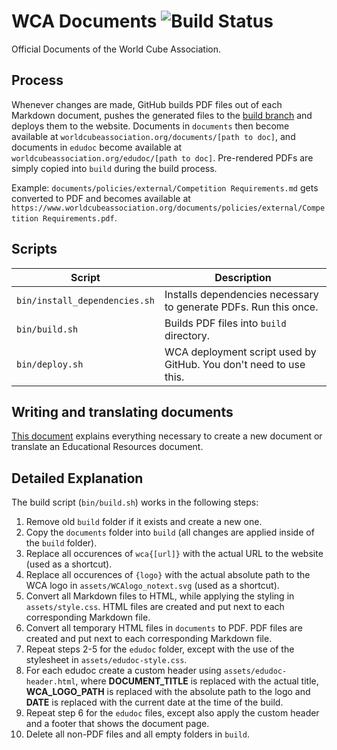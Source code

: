 # WCA Documents ![Build Status](https://github.com/thewca/wca-documents/actions/workflows/deploy.yml/badge.svg)

Official Documents of the World Cube Association.

## Process

Whenever changes are made, GitHub builds PDF files out of each Markdown document, pushes the generated files to the [build branch](https://github.com/thewca/wca-documents/tree/build) and deploys them to the website. Documents in `documents` then become available at `worldcubeassociation.org/documents/[path to doc]`, and documents in `edudoc` become available at `worldcubeassociation.org/edudoc/[path to doc]`. Pre-rendered PDFs are simply copied into `build` during the build process.

Example: `documents/policies/external/Competition Requirements.md` gets converted to PDF and becomes available at `https://www.worldcubeassociation.org/documents/policies/external/Competition Requirements.pdf`.

## Scripts

| Script | Description |
| ------ | ----------- |
| `bin/install_dependencies.sh` | Installs dependencies necessary to generate PDFs. Run this once. |
| `bin/build.sh` | Builds PDF files into `build` directory. |
| `bin/deploy.sh` | WCA deployment script used by GitHub. You don't need to use this. |

## Writing and translating documents

[This document](https://github.com/thewca/wca-documents/blob/master/documents-guide.md) explains everything necessary to create a new document or translate an Educational Resources document.

## Detailed Explanation

The build script (`bin/build.sh`) works in the following steps:

1. Remove old `build` folder if it exists and create a new one.
2. Copy the `documents` folder into `build` (all changes are applied inside of the `build` folder).
3. Replace all occurences of `wca{[url]}` with the actual URL to the website (used as a shortcut).
4. Replace all occurences of `{logo}` with the actual absolute path to the WCA logo in `assets/WCAlogo_notext.svg` (used as a shortcut).
5. Convert all Markdown files to HTML, while applying the styling in `assets/style.css`. HTML files are created and put next to each corresponding Markdown file.
6. Convert all temporary HTML files in `documents` to PDF. PDF files are created and put next to each corresponding Markdown file.
7. Repeat steps 2-5 for the `edudoc` folder, except with the use of the stylesheet in `assets/edudoc-style.css`.
8. For each edudoc create a custom header using `assets/edudoc-header.html`, where **DOCUMENT_TITLE** is replaced with the actual title, **WCA_LOGO_PATH** is replaced with the absolute path to the logo and **DATE** is replaced with the current date at the time of the build.
9. Repeat step 6 for the `edudoc` files, except also apply the custom header and a footer that shows the document page.
10. Delete all non-PDF files and all empty folders in `build`.
